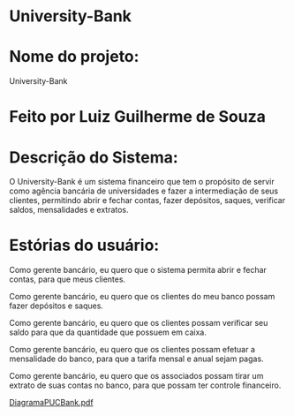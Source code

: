 # University-Bank
# Nome do projeto:
 University-Bank
# Feito por Luiz Guilherme de Souza

# Descrição do Sistema:
O University-Bank é um sistema financeiro que tem o propósito de servir como agência bancária de universidades e fazer a intermediação de seus clientes, permitindo abrir e fechar contas, fazer depósitos, saques, verificar saldos, mensalidades e extratos.

# Estórias do usuário:
Como gerente bancário, eu quero que o sistema permita abrir e fechar contas, para que meus clientes.

Como gerente bancário, eu quero que os clientes do meu banco possam fazer depósitos e saques.

Como gerente bancário, eu quero que os clientes possam verificar seu saldo para que da quantidade que possuem em caixa.

Como gerente bancário, eu quero que os clientes possam efetuar a mensalidade do banco, para que a tarifa mensal e anual sejam pagas.

Como gerente bancário, eu quero que os associados possam tirar um extrato de suas contas no banco, para que possam ter controle financeiro.

[DiagramaPUCBank.pdf](https://github.com/luizaao/University-Bank/blob/main/Diagrama_University-Bank.pdf)
